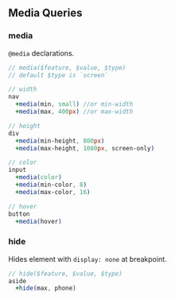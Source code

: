 ## Media Queries

### media
`@media` declarations.
```sass
// media($feature, $value, $type)
// default $type is `screen`

// width
nav
  +media(min, small) //or min-width
  +media(max, 400px) //or max-width

// height
div
  +media(min-height, 800px)
  +media(max-height, 1080px, screen-only)

// color
input
  +media(color)
  +media(min-color, 8)
  +media(max-color, 16)

// hover
button
  +media(hover)
```

### hide
Hides element with `display: none` at breakpoint.
```sass
// hide($feature, $value, $type)
aside
  +hide(max, phone)
```
